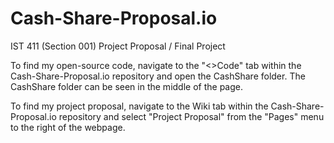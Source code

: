 # Cash-Share-Proposal.io
IST 411 (Section 001) Project Proposal / Final Project

To find my open-source code, navigate to the "<>Code" tab within the Cash-Share-Proposal.io repository and open the CashShare folder. The CashShare folder can be seen in the middle of the page.

To find my project proposal, navigate to the Wiki tab within the Cash-Share-Proposal.io repository and select "Project Proposal" from the "Pages" menu to the right of the webpage.
